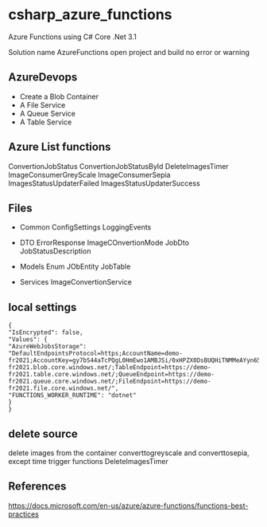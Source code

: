 # csharp_azure_functions

Azure Functions using C# Core .Net 3.1

Solution name AzureFunctions
open project and build no error or warning

## AzureDevops

- Create a Blob Container
- A File Service
- A Queue Service
- A Table Service

## Azure List functions

ConvertionJobStatus
ConvertionJobStatusById
DeleteImagesTimer
ImageConsumerGreyScale
ImageConsumerSepia
ImagesStatusUpdaterFailed
ImagesStatusUpdaterSuccess

## Files

- Common
  ConfigSettings
  LoggingEvents

- DTO
  ErrorResponse
  ImageCOnvertionMode
  JobDto
  JobStatusDescription

- Models
  Enum
  JObEntity
  JobTable
- Services
  ImageConvertionService

## local settings

```
{
"IsEncrypted": false,
"Values": {
"AzureWebJobsStorage": "DefaultEndpointsProtocol=https;AccountName=demo-fr2021;AccountKey=gy7bS44aTcPQgL0HmEwo1AMBJSi/0xHPZX0DsBUQHiTNMMeAYyn65UgXGPiL8O5usnv4LnOK8aKAVwFmbfzW+Q==;BlobEndpoint=https://demo-fr2021.blob.core.windows.net/;TableEndpoint=https://demo-fr2021.table.core.windows.net/;QueueEndpoint=https://demo-fr2021.queue.core.windows.net/;FileEndpoint=https://demo-fr2021.file.core.windows.net/",
"FUNCTIONS_WORKER_RUNTIME": "dotnet"
}
}
```

## delete source

delete images from the container converttogreyscale and converttosepia, except
time trigger functions DeleteImagesTimer

## References

https://docs.microsoft.com/en-us/azure/azure-functions/functions-best-practices
